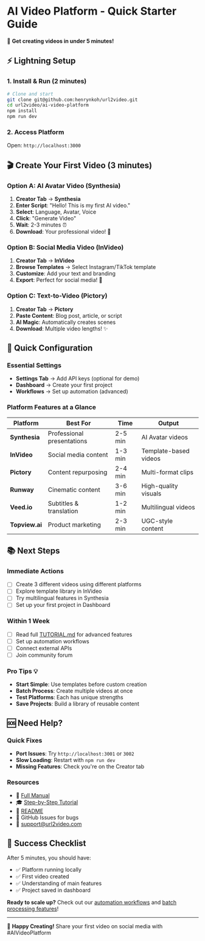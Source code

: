 # AI Video Platform - Quick Starter Guide

🚀 **Get creating videos in under 5 minutes!**

## ⚡ Lightning Setup

### 1. Install & Run (2 minutes)
```bash
# Clone and start
git clone git@github.com:henrynkoh/url2video.git
cd url2video/ai-video-platform
npm install
npm run dev
```

### 2. Access Platform
Open: `http://localhost:3000`

## 🎬 Create Your First Video (3 minutes)

### Option A: AI Avatar Video (Synthesia)
1. **Creator Tab** → **Synthesia**
2. **Enter Script**: "Hello! This is my first AI video."
3. **Select**: Language, Avatar, Voice
4. **Click**: "Generate Video"
5. **Wait**: 2-3 minutes ⏰
6. **Download**: Your professional video! 🎉

### Option B: Social Media Video (InVideo)
1. **Creator Tab** → **InVideo**
2. **Browse Templates** → Select Instagram/TikTok template
3. **Customize**: Add your text and branding
4. **Export**: Perfect for social media! 📱

### Option C: Text-to-Video (Pictory)
1. **Creator Tab** → **Pictory**
2. **Paste Content**: Blog post, article, or script
3. **AI Magic**: Automatically creates scenes
4. **Download**: Multiple video lengths! ✨

## 🔧 Quick Configuration

### Essential Settings
- **Settings Tab** → Add API keys (optional for demo)
- **Dashboard** → Create your first project
- **Workflows** → Set up automation (advanced)

### Platform Features at a Glance

| Platform | Best For | Time | Output |
|----------|----------|------|--------|
| **Synthesia** | Professional presentations | 2-5 min | AI Avatar videos |
| **InVideo** | Social media content | 1-3 min | Template-based videos |
| **Pictory** | Content repurposing | 2-4 min | Multi-format clips |
| **Runway** | Cinematic content | 3-6 min | High-quality visuals |
| **Veed.io** | Subtitles & translation | 1-2 min | Multilingual videos |
| **Topview.ai** | Product marketing | 2-3 min | UGC-style content |

## 📚 Next Steps

### Immediate Actions
- [ ] Create 3 different videos using different platforms
- [ ] Explore template library in InVideo
- [ ] Try multilingual features in Synthesia
- [ ] Set up your first project in Dashboard

### Within 1 Week
- [ ] Read full [TUTORIAL.md](TUTORIAL.md) for advanced features
- [ ] Set up automation workflows
- [ ] Connect external APIs
- [ ] Join community forum

### Pro Tips 💡
- **Start Simple**: Use templates before custom creation
- **Batch Process**: Create multiple videos at once
- **Test Platforms**: Each has unique strengths
- **Save Projects**: Build a library of reusable content

## 🆘 Need Help?

### Quick Fixes
- **Port Issues**: Try `http://localhost:3001` or `3002`
- **Slow Loading**: Restart with `npm run dev`
- **Missing Features**: Check you're on the Creator tab

### Resources
- 📖 [Full Manual](MANUAL.md)
- 🎓 [Step-by-Step Tutorial](TUTORIAL.md)
- 📄 [README](README.md)
- 💬 GitHub Issues for bugs
- 📧 support@url2video.com

## 🎯 Success Checklist

After 5 minutes, you should have:
- ✅ Platform running locally
- ✅ First video created
- ✅ Understanding of main features
- ✅ Project saved in dashboard

**Ready to scale up?** Check out our [automation workflows](TUTORIAL.md#setting-up-automation) and [batch processing features](MANUAL.md#batch-processing)!

---

🚀 **Happy Creating!** Share your first video on social media with #AIVideoPlatform 